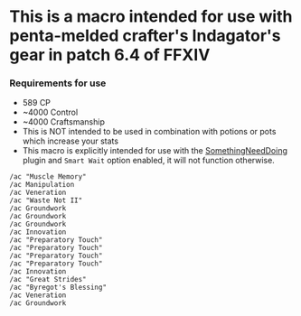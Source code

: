 # This is a macro intended for use with penta-melded crafter's Indagator's gear in patch 6.4 of FFXIV

### Requirements for use
* 589 CP
* ~4000 Control
* ~4000 Craftsmanship
* This is NOT intended to be used in combination with potions or pots which increase your stats
* This macro is explicitly intended for use with the [SomethingNeedDoing](https://github.com/daemitus/SomethingNeedDoing) plugin and `Smart Wait` option enabled, it will not function otherwise.

```
/ac "Muscle Memory"
/ac Manipulation
/ac Veneration
/ac "Waste Not II"
/ac Groundwork
/ac Groundwork
/ac Groundwork
/ac Innovation
/ac "Preparatory Touch"
/ac "Preparatory Touch"
/ac "Preparatory Touch"
/ac "Preparatory Touch"
/ac Innovation
/ac "Great Strides"
/ac "Byregot's Blessing"
/ac Veneration
/ac Groundwork
```